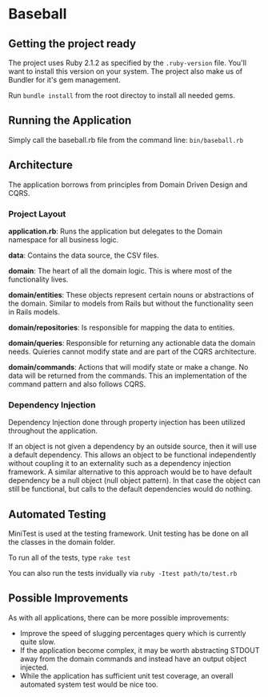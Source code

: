 # Baseball

## Getting the project ready
The project uses Ruby 2.1.2 as specified by the `.ruby-version` file. 
You'll want to install this version on your system.
The project also make us of Bundler for it's gem management.

Run `bundle install` from the root directoy to install all needed gems.

## Running the Application
Simply call the baseball.rb file from the command line: `bin/baseball.rb`

## Architecture

The application borrows from principles from Domain Driven Design and CQRS.

### Project Layout

**application.rb**: Runs the application but delegates to the Domain namespace for all business logic.

**data**: Contains the data source, the CSV files.

**domain**: The heart of all the domain logic. This is where most of the functionality lives.

**domain/entities**: These objects represent certain nouns or abstractions of the domain. 
  Similar to models from Rails but without the functionality seen in Rails models.

**domain/repositories**: Is responsible for mapping the data to entities.

**domain/queries**: Responsible for returning any actionable data the domain needs. 
  Quieries cannot modify state and are part of the CQRS architecture.

**domain/commands**: Actions that will modify state or make a change. No data will be returned from the commands.
This an implementation of the command pattern and also follows CQRS.


### Dependency Injection

Dependency Injection done through property injection has been utilized throughout the application.

If an object is not given a dependency by an outside source, then it will use a default dependency.
This allows an object to be functional independently without coupling it to an externality such as
a dependency injection framework. A similar alternative to this approach would be to have default dependency
be a null object (null object pattern). In that case the object can still be functional, but calls to the
default dependencies would do nothing.

## Automated Testing

MiniTest is used at the testing framework. Unit testing has be done on all the classes in the domain folder.

To run all of the tests, type `rake test`

You can also run the tests invidually via `ruby -Itest path/to/test.rb`

## Possible Improvements

As with all applications, there can be more possible improvements:

- Improve the speed of  slugging percentages query which is currently quite slow. 
- If the application become complex, it may be worth abstracting STDOUT away from the domain commands 
  and instead have an output object injected. 
- While the application has sufficient unit test coverage, an overall automated system test would be nice too.
  